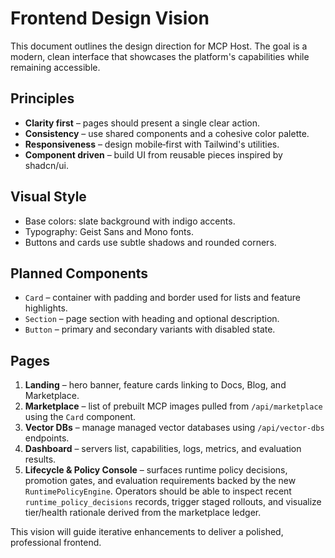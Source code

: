 # Frontend Design Vision

This document outlines the design direction for MCP Host. The goal is a modern, clean interface that showcases the platform's capabilities while remaining accessible.

## Principles
- **Clarity first** – pages should present a single clear action.
- **Consistency** – use shared components and a cohesive color palette.
- **Responsiveness** – design mobile‑first with Tailwind's utilities.
- **Component driven** – build UI from reusable pieces inspired by shadcn/ui.

## Visual Style
- Base colors: slate background with indigo accents.
- Typography: Geist Sans and Mono fonts.
- Buttons and cards use subtle shadows and rounded corners.

## Planned Components
- `Card` – container with padding and border used for lists and feature highlights.
- `Section` – page section with heading and optional description.
- `Button` – primary and secondary variants with disabled state.

## Pages
1. **Landing** – hero banner, feature cards linking to Docs, Blog, and Marketplace.
2. **Marketplace** – list of prebuilt MCP images pulled from `/api/marketplace` using the `Card` component.
3. **Vector DBs** – manage managed vector databases using `/api/vector-dbs` endpoints.
4. **Dashboard** – servers list, capabilities, logs, metrics, and evaluation results.
5. **Lifecycle & Policy Console** – surfaces runtime policy decisions, promotion gates, and evaluation requirements backed by the new `RuntimePolicyEngine`. Operators should be able to inspect recent `runtime_policy_decisions` records, trigger staged rollouts, and visualize tier/health rationale derived from the marketplace ledger.

This vision will guide iterative enhancements to deliver a polished, professional frontend.
